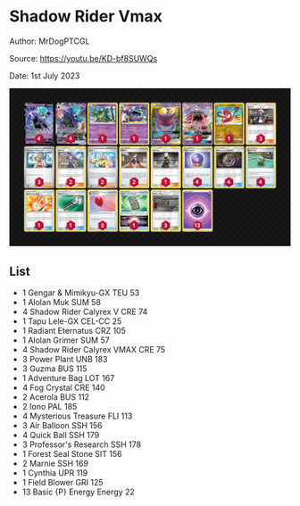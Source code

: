 # Shadow Rider Vmax

Author: MrDogPTCGL

Source: <https://youtu.be/KD-bf8SUWQs>

Date: 1st July 2023

![decklist](../../images/PAL/Shadow%20Rider%20Vmax/4-%20Shadow%20Rider%20Vmax.png)

## List

* 1 Gengar & Mimikyu-GX TEU 53
* 1 Alolan Muk SUM 58
* 4 Shadow Rider Calyrex V CRE 74
* 1 Tapu Lele-GX CEL-CC 25
* 1 Radiant Eternatus CRZ 105
* 1 Alolan Grimer SUM 57
* 4 Shadow Rider Calyrex VMAX CRE 75
* 3 Power Plant UNB 183
* 3 Guzma BUS 115
* 1 Adventure Bag LOT 167
* 4 Fog Crystal CRE 140
* 2 Acerola BUS 112
* 2 Iono PAL 185
* 4 Mysterious Treasure FLI 113
* 3 Air Balloon SSH 156
* 4 Quick Ball SSH 179
* 3 Professor's Research SSH 178
* 1 Forest Seal Stone SIT 156
* 2 Marnie SSH 169
* 1 Cynthia UPR 119
* 1 Field Blower GRI 125
* 13 Basic {P} Energy Energy 22
